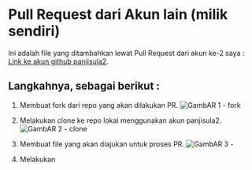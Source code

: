 # Pull Request dari Akun lain (milik sendiri)

Ini adalah file yang ditambahkan lewat Pull Request dari akun ke-2 saya : [Link ke akun github panjisula2](https://github.com/panjisula2).

## Langkahnya, sebagai berikut : 

1. Membuat fork dari repo yang akan dilakukan PR.
![GambAR 1 - fork]()

2. Melakukan clone ke repo lokal menggunakan akun panjisula2.
![GambAR 2 - clone]()

3. Membuat file yang akan diajukan untuk proses PR.
![GambAR 3 - ]()

4. Melakukan 
